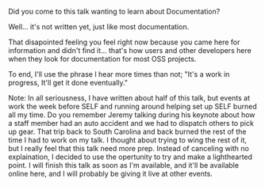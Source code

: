 Did you come to this talk wanting to learn about Documentation?

Well... it's not written yet, just like most documentation.

That disapointed feeling you feel right now because you came here for information and didn't find it... that's how users and other developers here when they look for documentation for most OSS projects.

To end, I'll use the phrase I hear more times than not; "It's a work in progress, It'll get it done eventually."


Note:
In all seriousness, I have written about half of this talk, but events at work the week before SELF and running around helping set up SELF burned all my time. Do you remember Jeremy talking during his keynote about how a staff member had an auto accident and we had to dispatch others to pick up gear.  That trip back to South Carolina and back burned the rest of the time I had to work on my talk.  I thought about trying to wing the rest of it, but I really feel that this talk need more prep.  Instead of canceling with no explaination, I decided to use the opertunity to try and make a lighthearted point.  I will finish this talk as soon as I'm available, and it'll be available online here, and I will probably be giving it live at other events.
